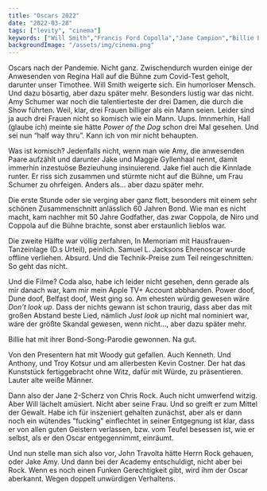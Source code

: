 ```yaml
---
title: "Oscars 2022"
date: "2022-03-28"
tags: ["levity", "cinema"]
keywords: ["Will Smith","Francis Ford Copolla","Jane Campion","Billie Eilish","Kevin Kostner","Timothee Chalamet"]
backgroundImage: "/assets/img/cinema.png"
---
```

Oscars nach der Pandemie. Nicht ganz.  Zwischendurch wurden einige der Anwesenden von Regina Hall auf die Bühne zum Covid-Test geholt, darunter unser Timothee. Will Smith weigerte sich. Ein humorloser Mensch. Und dazu bösartig, aber dazu später mehr. Besonders lustig war das nicht. Amy Schumer war noch die talentierteste der drei Damen, die durch die Show führten. Weil, klar, drei Frauen billiger als ein Mann seien. Leider sind ja auch drei Frauen nicht so komisch wie ein Mann. Uups. Imnmerhin, Hall (glaube ich) meinte sie hätte *Power of the Dog* schon drei Mal gesehen. Und sei nun “half way thru”. Kann ich von mir nicht behaupten. 

Was ist komisch? Jedenfalls nicht, wenn man wie Amy, die anwesenden Paare aufzählt und darunter Jake und Maggie Gyllenhaal nennt, damit immerhin inzestuöse Bezieuhung insinuierend. Jake fiel auch die Kinnlade runter. Er riss sich zusammen und stürmte nicht auf die Bühne, um Frau Schumer zu ohrfeigen. Anders als... aber dazu später mehr.

Die erste Stunde oder sie verging aber ganz flott, besonders mit einem sehr schönen Zusammenschnitt anlässlich 60 Jahren Bond. Wie man es nicht macht, kam nachher mit 50 Jahre Godfather, das zwar Coppola, de Niro und Coppola auf die Bühne brachte, sonst aber erstaunlich lieblos war.

Die zweite Hälfte war völlig zerfahren, In Memoriam mit Hausfrauen-Tanzeinlage (D.s Urteil), peinlich. Samuel L. Jacksons Ehrenoscar wurde offline verliehen. Absurd. Und die Technik-Preise zum Teil reingeschnitten. So geht das nicht.

Und die Filme? Coda also, habe ich leider nicht gesehen, denn gerade als mir danach war, kam mir mein Apple TV+ Account abbhanden. Power doof, Dune doof, Belfast doof, West ging so. Am ehesten würdig gewesen wäre *Don’t look up*. Dass der nichts gewann ist schon traurig, dass aber das mit großen Abstand beste Lied, nämlich *Just look up* nicht mal nominiert war, wäre der größte Skandal gewesen, wenn nicht..., aber dazu später mehr.

Billie hat mit ihrer Bond-Song-Parodie gewonnen. Na gut. 

Von den Presentern hat mit Woody gut gefallen. Auch Kenneth. Und Anthony, und Troy Kotsur und am allerbesten Kevin Costner. Der hat das Kunststück fertiggebracht ohne Witz, dafür mit Würde, zu präsentieren. Lauter alte weiße Männer.

Dann also der Jane 2-Scherz von Chris Rock. Auch nicht umwerfend witzig. Aber Will lächelt amüsiert. Nicht aber seine Frau. Und so greift er zum Mittel der Gewalt. Habe ich für inszeniert gehalten zunächst, aber als er dann noch ein wütendes "fucking" einflechtet in seiner Entgegnung ist klar, dass er von allen guten Geistern verlassen, bzw. vom Teufel besessen ist, wie er selbst, als er den Oscar entgegennimmt, einräumt. 

Und nun stelle man sich also vor, John Travolta hätte Herrn Rock gehauen, oder Jake Amy. Und dann bei der Academy entschuldigt, nicht aber bei Rock. Wenn es noch einen Funken Gerechtigkeit gibt, wird ihm der Oscar aberkannt. Wegen doppelt unwürdigen Verhaltens.